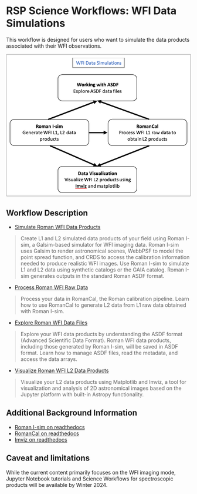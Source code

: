 # RSP Science Workflows: WFI Data Simulations

This workflow is designed for users who want to simulate the data products associated with their WFI observations. 

![wfi-im](../../images/wfi-data-sim.png)

## Workflow Description

- [Simulate Roman WFI Data Products](../../content/notebooks/romanisim/romanisim.ipynb)
> Create L1 and L2 simulated data products of your field using Roman I-sim, a Galsim-based simulator for WFI imaging data. Roman I-sim uses Galsim to render astronomical scenes, WebbPSF to model the point spread function, and CRDS to access the calibration information needed to produce realistic WFI images. Use Roman I-sim to simulate L1 and L2 data using synthetic catalogs or the GAIA catalog. Roman I-sim generates outputs in the standard Roman ASDF format.
- [Process Roman WFI Raw Data](../../content/notebooks/romancal/romancal.ipynb)
> Process your data in RomanCal, the Roman calibration pipeline. Learn how to use RomanCal to generate L2 data from L1 raw data obtained with Roman I-sim.
- [Explore Roman WFI Data Files](../../content/notebooks/working_with_asdf/working_with_asdf.ipynb)
> Explore your WFI data products by understanding the ASDF format (Advanced Scientific Data Format). Roman WFI data products, including those generated by Roman I-sim, will be saved in ASDF format. Learn how to manage ASDF files, read the metadata, and access the data arrays.
- [Visualize Roman WFI L2 Data Products](../../content/notebooks/data_visualization/data_visualization.ipynb)
> Visualize your L2 data products using Matplotlib and Imviz, a tool for visualization and analysis of 2D astronomical images based on the Jupyter platform with built-in Astropy functionality.


## Additional Background Information
- [Roman I-sim on readthedocs](https://romanisim.readthedocs.io/en/latest/)
- [RomanCal on readthedocs](https://roman-pipeline.readthedocs.io/en/latest/)
- [Imviz on readthedocs](https://jdaviz.readthedocs.io/en/latest/imviz/index.html)

## Caveat and limitations
While the current content primarily focuses on the WFI imaging mode, Jupyter Notebook tutorials and Science Workflows for spectroscopic products will be available by Winter 2024.